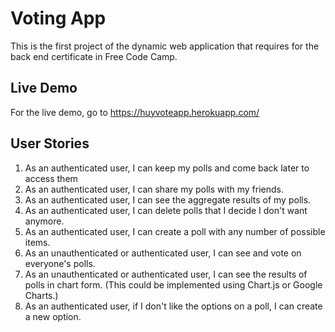 # Voting App
This is the first project of the dynamic web application that requires for the back end certificate in Free Code Camp. 

## Live Demo

For the live demo, go to https://huyvoteapp.herokuapp.com/

## User Stories

1. As an authenticated user, I can keep my polls and come back later to access them
2. As an authenticated user, I can share my polls with my friends. 
3. As an authenticated user, I can see the aggregate results of my polls.
4. As an authenticated user, I can delete polls that I decide I don't want anymore.
5. As an authenticated user, I can create a poll with any number of possible items. 
6. As an unauthenticated or authenticated user, I can see and vote on everyone's polls. 
7. As an unauthenticated or authenticated user, I can see the results of polls in chart form. (This could be implemented using Chart.js or Google Charts.) 
8. As an authenticated user, if I don't like the options on a poll, I can create a new option. 
